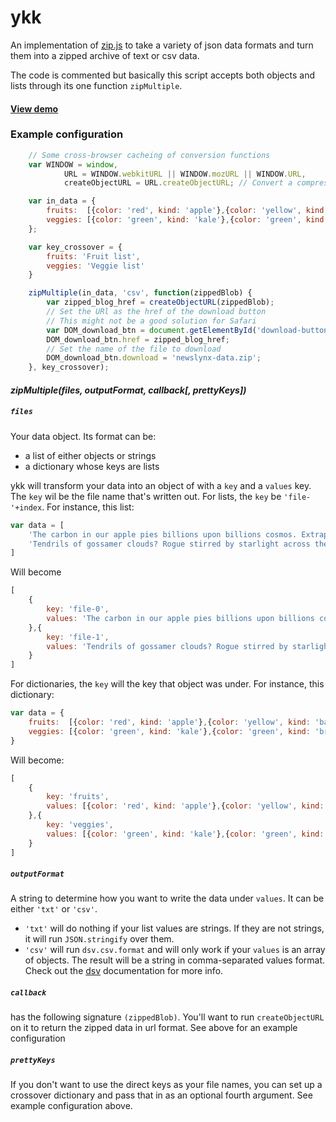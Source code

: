 ykk
===

An implementation of [zip.js]() to take a variety of json data formats and turn them into a zipped archive of text or csv data.

The code is commented but basically this script accepts both objects and lists through its one function `zipMultiple`.

#### [View demo](http://newslynx.github.io/ykk)

### Example configuration

````js
	// Some cross-browser cacheing of conversion functions
	var WINDOW = window,
			URL = WINDOW.webkitURL || WINDOW.mozURL || WINDOW.URL,
			createObjectURL = URL.createObjectURL; // Convert a compressed blob object to a data URL

	var in_data = {
		fruits:  [{color: 'red', kind: 'apple'},{color: 'yellow', kind: 'banana'}],
		veggies: [{color: 'green', kind: 'kale'},{color: 'green', kind: 'broccolli', nickname: 'lame kale'}]
	};

	var key_crossover = {
		fruits: 'Fruit list',
		veggies: 'Veggie list'
	}

	zipMultiple(in_data, 'csv', function(zippedBlob) {
		var zipped_blog_href = createObjectURL(zippedBlob);
		// Set the URl as the href of the download button
		// This might not be a good solution for Safari
		var DOM_download_btn = document.getElementById('download-button');
		DOM_download_btn.href = zipped_blog_href;
		// Set the name of the file to download
		DOM_download_btn.download = 'newslynx-data.zip';
	}, key_crossover);
````



#### *zipMultiple(files, outputFormat, callback[, prettyKeys])*

##### `files`

Your data object. Its format can be: 

* a list of either objects or strings
* a dictionary whose keys are lists 

ykk will transform your data into an object of with a `key` and a `values` key. The `key` wil be the file name that's written out. For lists, the `key` be `'file-'+index`. For instance, this list:

````js
var data = [
	'The carbon in our apple pies billions upon billions cosmos. Extraplanetary Hypatia.',
	'Tendrils of gossamer clouds? Rogue stirred by starlight across the centuries cosmic ocean.'
]
````

Will become

````js
[
	{
		key: 'file-0',
		values: 'The carbon in our apple pies billions upon billions cosmos. Extraplanetary Hypatia.'
	},{
		key: 'file-1',
		values: 'Tendrils of gossamer clouds? Rogue stirred by starlight across the centuries cosmic ocean.'
	}
]
````

For dictionaries, the `key` will the key that object was under. For instance, this dictionary:

````js
var data = {
	fruits:  [{color: 'red', kind: 'apple'},{color: 'yellow', kind: 'banana'}],
	veggies: [{color: 'green', kind: 'kale'},{color: 'green', kind: 'brocolli', nickname: 'lame kale'}]
}
````

Will become: 

````js
[
	{
		key: 'fruits',
		values: [{color: 'red', kind: 'apple'},{color: 'yellow', kind: 'banana'}]
	},{
		key: 'veggies',
		values: [{color: 'green', kind: 'kale'},{color: 'green', kind: 'brocolli', nickname: 'lame kale'}]
	}
]
````

##### `outputFormat`

A string to determine how you want to write the data under `values`. It can be either `'txt'` or `'csv'`. 

* `'txt'` will do nothing if your list values are strings. If they are not strings, it will run `JSON.stringify` over them. 
* `'csv'` will run `dsv.csv.format` and will only work if your `values` is an array of objects. The result will be a string in comma-separated values format. Check out the [dsv](https://github.com/mbostock/dsv) documentation for more info.


##### `callback`

has the following signature `(zippedBlob)`. You'll want to run `createObjectURL` on it to return the zipped data in url format. See above for an example configuration

##### `prettyKeys`

If you don't want to use the direct keys as your file names, you can set up a crossover dictionary and pass that in as an optional fourth argument. See example configuration above.

